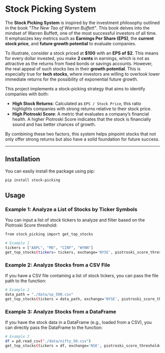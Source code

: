 # Stock Picking System

The **Stock Picking System** is inspired by the investment philosophy outlined in the book *"The New Tao of Warren Buffett"*. This book delves into the mindset of Warren Buffett, one of the most successful investors of all time. It emphasizes key metrics such as **Earnings Per Share (EPS)**, the **current stock price**, and **future growth potential** to evaluate companies.

To illustrate, consider a stock priced at **$100** with an **EPS of $2**. This means for every dollar invested, you make **2 cents** in earnings, which is not as attractive as the returns from fixed bonds or savings accounts. However, the real appeal of such stocks lies in their **growth potential**. This is especially true for **tech stocks**, where investors are willing to overlook lower immediate returns for the possibility of exponential future growth.

This project implements a stock-picking strategy that aims to identify companies with both:

- **High Stock Returns**: Calculated as `EPS / Stock Price`, this ratio highlights companies with strong returns relative to their stock price.
- **High Piotroski Score**: A metric that evaluates a company’s financial health. A higher Piotroski Score indicates that the stock is financially sound and has better chances of growth.

By combining these two factors, this system helps pinpoint stocks that not only offer strong returns but also have a solid foundation for future success.

---

## Installation

You can easily install the package using pip:

```bash
pip install stock-picking
```

## Usage
### Example 1: Analyze a List of Stocks by Ticker Symbols

You can input a list of stock tickers to analyze and filter based on the Piotroski Score threshold:
```bash
from stock_picking import get_top_stocks

# Example 1
tickers = ["AAPL", "MO", "CINF", "WYNN"]
get_top_stocks(tickers= tickers, exchange='NYSE', piotroski_score_threshold=5, generate_csv=True)
```

### Example 2: Analyze Stocks from a CSV File

If you have a CSV file containing a list of stock tickers, you can pass the file path to the function:
```bash
# Example 2
data_path = "./data/sp_500.csv"
get_top_stocks(tickers = data_path, exchange='NYSE', piotroski_score_threshold=5, generate_csv=True)
```

### Example 3: Analyze Stocks from a DataFrame
If you have the stock data in a DataFrame (e.g., loaded from a CSV), you can directly pass the DataFrame to the function:
```bash
# Example 3
df = pd.read_csv("./data/nifty_50.csv")
get_top_stocks(tickers = df, exchange='NSE', piotroski_score_threshold=5, generate_csv=True)

```

